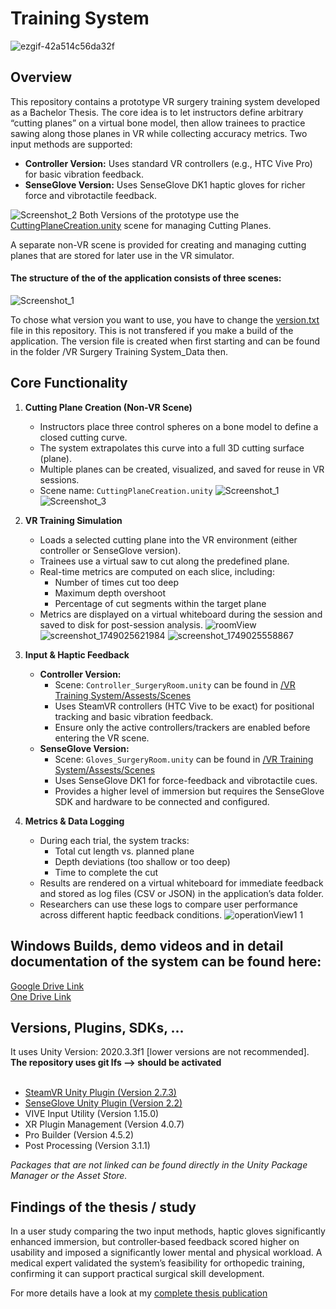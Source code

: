 
# Training System
![ezgif-42a514c56da32f](https://github.com/user-attachments/assets/b041f3d2-50e8-4fc2-9acf-ad72200a7014)

## Overview
This repository contains a prototype VR surgery training system developed as a Bachelor Thesis. The core idea is to let instructors define arbitrary “cutting planes” on a virtual bone model, then allow trainees to practice sawing along those planes in VR while collecting accuracy metrics. Two input methods are supported:
- **Controller Version:** Uses standard VR controllers (e.g., HTC Vive Pro) for basic vibration feedback.
- **SenseGlove Version:** Uses SenseGlove DK1 haptic gloves for richer force and vibrotactile feedback.

![Screenshot_2](https://github.com/user-attachments/assets/eac9e593-de7e-4af1-be13-30ac001f38ee)
Both Versions of the prototype use the [CuttingPlaneCreation.unity](https://github.com/leon-rgb/Training-System/tree/main/VR%20Training%20System/Assets/Scenes) scene for managing Cutting Planes.

A separate non-VR scene is provided for creating and managing cutting planes that are stored for later use in the VR simulator.

#### The structure of the of the application consists of three scenes:
![Screenshot_1](https://github.com/user-attachments/assets/ace58627-a635-4692-a60e-2c5ae8ec3032)

To chose what version you want to use, you have to change the [version.txt](https://github.com/leon-rgb/Training-System/blob/main/VR%20Training%20System/Assets/version.txt) file in this repository. This is not transfered if you make a build of the application. The version file is created when first starting and can be found in the folder /VR Surgery Training System_Data then.

## Core Functionality
1. **Cutting Plane Creation (Non-VR Scene)**
   - Instructors place three control spheres on a bone model to define a closed cutting curve.
   - The system extrapolates this curve into a full 3D cutting surface (plane).
   - Multiple planes can be created, visualized, and saved for reuse in VR sessions.
   - Scene name: `CuttingPlaneCreation.unity`
![Screenshot_1](https://github.com/user-attachments/assets/52edeb45-5b5d-4f1e-8d79-3ce756193919)
![Screenshot_3](https://github.com/user-attachments/assets/a49fbf40-c95d-466f-809e-6e0f46543acd)


2. **VR Training Simulation**
   - Loads a selected cutting plane into the VR environment (either controller or SenseGlove version).
   - Trainees use a virtual saw to cut along the predefined plane.
   - Real-time metrics are computed on each slice, including:
     - Number of times cut too deep
     - Maximum depth overshoot
     - Percentage of cut segments within the target plane
   - Metrics are displayed on a virtual whiteboard during the session and saved to disk for post-session analysis.
![roomView](https://github.com/user-attachments/assets/4fe01f26-c632-432a-b38f-34fc65eeb30e)
![screenshot_1749025621984](https://github.com/user-attachments/assets/18e6121b-0498-45d4-9a34-ee45c02f149f)
![screenshot_1749025558867](https://github.com/user-attachments/assets/a33641ff-bd30-406d-8760-095cd0cc2ed1)


3. **Input & Haptic Feedback**
   - **Controller Version:**  
     - Scene: `Controller_SurgeryRoom.unity` can be found in [/VR Training System/Assests/Scenes](https://github.com/leon-rgb/Training-System/blob/main/VR%20Training%20System/Assets/Scenes/) 
     - Uses SteamVR controllers (HTC Vive to be exact) for positional tracking and basic vibration feedback.  
     - Ensure only the active controllers/trackers are enabled before entering the VR scene.
   - **SenseGlove Version:**  
     - Scene: `Gloves_SurgeryRoom.unity` can be found in [/VR Training System/Assests/Scenes](https://github.com/leon-rgb/Training-System/blob/main/VR%20Training%20System/Assets/Scenes/)
     - Uses SenseGlove DK1 for force-feedback and vibrotactile cues.  
     - Provides a higher level of immersion but requires the SenseGlove SDK and hardware to be connected and configured.

4. **Metrics & Data Logging**
   - During each trial, the system tracks:
     - Total cut length vs. planned plane
     - Depth deviations (too shallow or too deep)
     - Time to complete the cut
   - Results are rendered on a virtual whiteboard for immediate feedback and stored as log files (CSV or JSON) in the application’s data folder.
   - Researchers can use these logs to compare user performance across different haptic feedback conditions.
![operationView1 1](https://github.com/user-attachments/assets/53d43e72-c24f-4cc3-93db-8ee433632c78)

## Windows Builds, demo videos and in detail documentation of the system can be found here:

[Google Drive Link](https://drive.google.com/drive/folders/1OyvivWRcgjhE81wN5nj4Lj1z13s1_HjY) <br>
[One Drive Link](https://1drv.ms/u/s!AkgSs2wgFvVx0CggKm4iPNe0PKfU?e=Twoape)

## Versions, Plugins, SDKs, ...
It uses Unity Version: 2020.3.3f1 [lower versions are not recommended]. <br>**The repository uses git lfs --> should be activated**<br><br>
- [SteamVR Unity Plugin (Version 2.7.3)](https://valvesoftware.github.io/steamvr_unity_plugin/)
- [SenseGlove Unity Plugin (Version 2.2)](https://github.com/Adjuvo/SenseGlove-Unity)
- VIVE Input Utility (Version  1.15.0)
- XR Plugin Management (Version 4.0.7)
- Pro Builder (Version 4.5.2)
- Post Processing (Version 3.1.1)

*Packages that are not linked can be found directly in the Unity Package Manager or the Asset Store.*

## Findings of the thesis / study
In a user study comparing the two input methods, haptic gloves significantly enhanced immersion, but controller‐based feedback scored higher on usability and imposed a significantly lower mental and physical workload.
A medical expert validated the system’s feasibility for orthopedic training, confirming it can support practical surgical skill development.

For more details have a look at my [complete thesis publication](https://elib.uni-stuttgart.de/items/106c6382-7ea1-43da-bc6c-8a3ff353131c)
